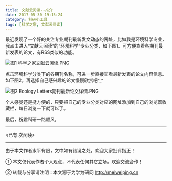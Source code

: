 ```yaml
---
title: 文献云阅读--推介
date: 2017-05-30 19:15:24
category: 科研小工具
tags: [科学之家, 文献云阅读]
---
```


最近发现了一个好的关注专业期刊最新发文动态的网址，比如我是环境科学专业，我点击进入“文献云阅读”的“环境科学”专业分类，如下图1。可方便查看各期刊最新发表的论文，有RSS类似的功能。

![图1 科学之家文献云阅读.PNG](https://ooo.0o0.ooo/2017/05/30/592d469891389.png)

<!-- more -->

点击环境科学分类下的各期刊名称，可进一步直接查看最新发表的论文内容信息。如下图2。再选择自己感兴趣的论文慢慢欣赏吧^_^

![图2 Ecology Letters期刊最新论文详情.PNG](https://ooo.0o0.ooo/2017/05/30/592d4787bf022.png)


个人感觉还是挺方便的，只要把自己的专业分类对应的网址添加到自己的浏览器收藏栏，每日浏览一下就可以了。

最后，祝君科研一路顺风。





---

<span id="busuanzi_container_page_pv">
<已有 <span id="busuanzi_value_page_pv"></span> 次阅读>
</span>

---


由于本文作者水平有限，文中如有错误之处，欢迎大家批评指正！

① 本文仅代表作者个人观点，不代表任何其它立场，欢迎交流合作！

② 转载与分享请注明：本文源于为学为研网 http://meiweiping.cn